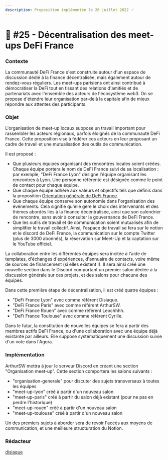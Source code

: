 ```yaml
---
description: Proposition implémentée le 26 juillet 2022 ✅
---
```


# 📜 #25 - Décentralisation des meet-ups DeFi France

### Contexte

La communauté DeFi France s'est construite autour d'un espace de discussion dédié à la finance décentralisée, mais également autour de rendez-vous réguliers. Les meet-ups parisiens ont ainsi contribué à démocratiser la DeFi tout en tissant des relations d'amitiés et de partenariats avec l'ensemble des acteurs de l'écosystème web3. On se propose d'étendre leur organisation par-delà la capitale afin de mieux répondre aux attentes des participants.

### Objet

L'organisation de meet-up locaux suppose un travail important pour rassembler les acteurs régionaux, parfois éloignés de la communauté DeFi France. Cette proposition vise à fédérer ces acteurs en leur proposant un cadre de travail et une mutualisation des outils de communication.

Il est proposé :

* Que plusieurs équipes organisant des rencontres locales soient créées. Chaque équipe portera le nom de DeFi France suivi de sa localisation : par exemple, "DeFi France Lyon" désigne l'équipe organisant les rencontres à Lyon. Une personne référente est désignée comme le point de contact pour chaque équipe.
* Que chaque équipe adhère aux valeurs et objectifs tels que définis dans la proposition [Orientation générale de DeFi France](https://docs.defi-france.org/dff/propositions/propositions-acceptees/16-orientation-generale-de-defi-france).
* Que chaque équipe conserve son autonomie dans l'organisation des événements. Cela signifie qu'elle gère le choix des intervenants et des thèmes abordés liés à la finance décentralisée, ainsi que son calendrier de rencontre, sans avoir à consulter la gouvernance de DeFi France.
* Que les outils de travail et de communication soient mutualisés afin de simplifier le travail collectif. Ainsi, l'espace de travail se fera sur le notion et le discord de DeFi France, la communication sur le compte Twitter (plus de 3000 abonnés), la réservation sur Meet-Up et la captation sur le YouTube officiel.

La collaboration entre les différentes équipes sera incitée à l'aide de templates, d'échanges d'expériences, d'annuaire de contacts, voire même de sources de financement (si elles existent !). Il sera ainsi créé une nouvelle section dans le Discord comportant un premier salon dédiée à la discussion générale sur ces projets, et des salons pour chacune des équipes.

Dans cette première étape de décentralisation, il est créé quatre équipes :

* "DeFi France Lyon" avec comme référent Disiaque.
* "DeFi France Paris" avec comme référent ArthurSW.
* "DeFi France Rouen" avec comme référent Leochhhh.
* "DeFi France Toulouse" avec comme référent Cyrille.

Dans le futur, la constitution de nouvelles équipes se fera à partir des membres actifs DeFi France, ou d'une collaboration avec une équipe déjà existante par ailleurs. Elle suppose systématiquement une discussion suivie d'un vote dans l'Agora.&#x20;

### Implémentation

ArthurSW mettra à jour le serveur Discord en créant une section "Organisation meet-up". Cette section comportera les salons suivants :

* "organisation-generale" pour discuter des sujets transversaux à toutes les équipes
* "meet-up-lyon" créé à partir d'un nouveau salon
* "meet-up-paris" créé à partir du salon déjà existant (pour ne pas en perdre l'historique)
* "meet-up-rouen" créé à partir d'un nouveau salon
* "meet-up-toulouse" créé à partir d'un nouveau salon

Un des premiers sujets à aborder sera de revoir l'accès aux moyens de communication, et une meilleure structuration du Notion.

### Rédacteur

[disiaque](https://app.gitbook.com/u/K4U6B6K5ILRfIL7ST7apaeUHD6z2 "mention")

